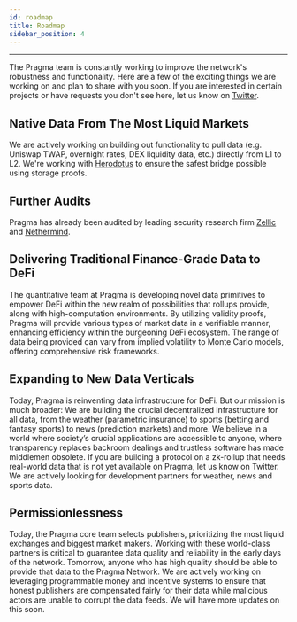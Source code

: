 ```yaml
---
id: roadmap
title: Roadmap
sidebar_position: 4
---
```


---

The Pragma team is constantly working to improve the network's robustness and functionality. Here are a few of the exciting things we are working on and plan to share with you soon. If you are interested in certain projects or have requests you don't see here, let us know on [Twitter](https://twitter.com/PragmaOracle).

## Native Data From The Most Liquid Markets

We are actively working on building out functionality to pull data (e.g. Uniswap TWAP, overnight rates, DEX liquidity data, etc.) directly from L1 to L2. We're working with [Herodotus](https://herodotus.dev) to ensure the safest bridge possible using storage proofs.

## Further Audits

Pragma has already been audited by leading security research firm [Zellic](https://www.zellic.io/) and [Nethermind](https://nethermind.io).

## Delivering Traditional Finance-Grade Data to DeFi

The quantitative team at Pragma is developing novel data primitives to empower DeFi within the new realm of possibilities that rollups provide, along with high-computation environments. By utilizing validity proofs, Pragma will provide various types of market data in a verifiable manner, enhancing efficiency within the burgeoning DeFi ecosystem. The range of data being provided can vary from implied volatility to Monte Carlo models, offering comprehensive risk frameworks.

## Expanding to New Data Verticals

Today, Pragma is reinventing data infrastructure for DeFi. But our mission is much broader: We are building the crucial decentralized infrastructure for all data, from the weather (parametric insurance) to sports (betting and fantasy sports) to news (prediction markets) and more. We believe in a world where society’s crucial applications are accessible to anyone, where transparency replaces backroom dealings and trustless software has made middlemen obsolete.
If you are building a protocol on a zk-rollup that needs real-world data that is not yet available on Pragma, let us know on Twitter. We are actively looking for development partners for weather, news and sports data.

## Permissionlessness

Today, the Pragma core team selects publishers, prioritizing the most liquid exchanges and biggest market makers. Working with these world-class partners is critical to guarantee data quality and reliability in the early days of the network.
Tomorrow, anyone who has high quality should be able to provide that data to the Pragma Network. We are actively working on leveraging programmable money and incentive systems to ensure that honest publishers are compensated fairly for their data while malicious actors are unable to corrupt the data feeds. We will have more updates on this soon.
